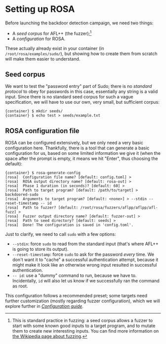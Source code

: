 # Setting up ROSA

Before launching the backdoor detection campaign, we need two things:

- A _seed corpus_ for AFL++ (the fuzzer);[^seed_corpus]
- A _configuration_ for ROSA.

These actually already exist in your container (in `/root/rosa/examples/sudo/`), but showing how to
create them from scratch will make them easier to understand.

## Seed corpus

We want to test the "password entry" part of Sudo; there is no _standard protocol_ to obey for
passwords in this case, essentially any string is a valid input. Since there is no standard seed
corpus for such a vague specification, we will have to use our own, very small, but sufficient
corpus:

```console
{container} $ mkdir seeds/
{container} $ echo test > seeds/example.txt
```

## ROSA configuration file

ROSA can be configured extensively, but we only need a very basic configuration here. Thankfully,
there is a tool that can generate a basic configuration for us, based on some limited information we
give it (when the space after the prompt is empty, it means we hit "Enter", thus choosing the
default):

```console
{container} $ rosa-generate-config
[rosa]  Configuration file name? [default: config.toml] >
[rosa]  ROSA output directory name? [default: rosa-out] >
[rosa]  Phase 1 duration (in seconds)? [default: 60] >
[rosa]  Path to target program? [default: /path/to/target] > backdoored-sudo
[rosa]  Arguments to target program? [default: <none>] > --stdin --reset-timestamp -- id
[rosa]  Path to fuzzer? [default: /root/rosa/fuzzers/aflpp/aflpp/afl-fuzz] >
[rosa]  Fuzzer output directory name? [default: fuzzer-out] >
[rosa]  Path to seed directory? [default: seeds] >
[rosa]  Done! The configuration is saved in 'config.toml'.
```

Just to clarify, we need to call `sudo` with a few options:

- `--stdin`: force `sudo` to read from the standard input (that's where AFL++ is going to store its
  output).
- `--reset-timestamp`: force `sudo` to ask for the password _every_ time. We don't want it to
  "cache" a successful authentication attempt, because it might make it look like an otherwise wrong
  input resulted in successful authentication.
- `-- id`: use a "dummy" command to run, because we have to. Incidentally, `id` will also let us
  know if we successfully ran the command as root.

This configuration follows a recommended preset; some targets need further customization (mostly
regarding fuzzer configuration), which we will explore further in
[_Configuration guide_](./configuration_guide.md).

[^seed_corpus]: This is standard practice in fuzzing: a seed corpus allows a fuzzer to start with some known
    good inputs to a target program, and to mutate them to create new interesting inputs. You can
    find more information on
    [the Wikipedia page about fuzzing](https://en.wikipedia.org/wiki/Fuzzing#Reuse_of_existing_input_seeds).
